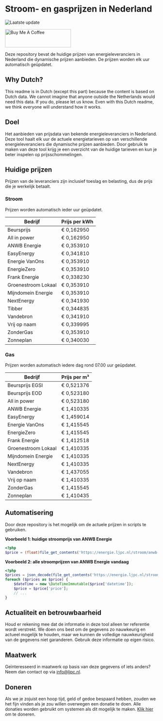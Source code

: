 # Stroom- en gasprijzen in Nederland

![Laatste update](https://img.shields.io/badge/laatste%20update-2025--02--06%2018%3A00%20CET-brightgreen)

<a href="https://www.buymeacoffee.com/Lars-" target="_blank"><img src="https://cdn.buymeacoffee.com/buttons/v2/default-orange.png" alt="Buy Me A Coffee" height="60" style="height: 60px !important;width: 217px !important;" ></a>

Deze repository bevat de huidige prijzen van energieleveranciers in Nederland die dynamische prijzen aanbieden. De prijzen worden elk uur automatisch geüpdatet.

## Why Dutch?

This readme is in Dutch (except this part) because the content is based on Dutch data. We cannot imagine that anyone outside the Netherlands would need this data. If you do, please let us know. Even with this Dutch readme, we think
everyone will understand how it works.

## Doel

Het aanbieden van prijsdata van bekende energieleveranciers in Nederland. Deze tool haalt elk uur de actuele energietarieven op van verschillende energieleveranciers die dynamische prijzen aanbieden. Door gebruik te maken van deze tool
krijg je een overzicht van de huidige tarieven en kun je beter inspelen op prijsschommelingen.

## Huidige prijzen

Prijzen van de leveranciers zijn inclusief toeslag en belasting, dus de prijs die je werkelijk betaalt.

### Stroom

Prijzen worden automatisch ieder uur geüpdatet.

 Bedrijf | Prijs per kWh 
---------|---------------
Beursprijs | € 0,162950
All in power | € 0,162950
ANWB Energie | € 0,353910
EasyEnergy | € 0,341810
Energie VanOns | € 0,353910
EnergieZero | € 0,353910
Frank Energie | € 0,338230
Groenestroom Lokaal | € 0,353910
Mijndomein Energie | € 0,353910
NextEnergy | € 0,341930
Tibber | € 0,344835
Vandebron | € 0,341910
Vrij op naam | € 0,339995
ZonderGas | € 0,353910
Zonneplan | € 0,340030


### Gas

Prijzen worden automatisch iedere dag rond 07.00 uur geüpdatet.

 Bedrijf | Prijs per m³ 
---------|--------------
Beursprijs EGSI | € 0,521376
Beursprijs EOD | € 0,523180
All in power | € 0,523180
ANWB Energie | € 1,410335
EasyEnergy | € 1,459014
Energie VanOns | € 1,415545
EnergieZero | € 1,415545
Frank Energie | € 1,412518
Groenestroom Lokaal | € 1,410335
Mijndomein Energie | € 1,410335
NextEnergy | € 1,410335
Vandebron | € 1,437055
Vrij op naam | € 1,410335
ZonderGas | € 1,415545
Zonneplan | € 1,410435


## Automatisering

Door deze repository is het mogelijk om de actuele prijzen in scripts te gebruiken.

**Voorbeeld 1: huidige stroomprijs van ANWB Energie**

```php
<?php
$price = (float)file_get_contents('https://energie.ljpc.nl/stroom/anwb-energie-nu.txt');

```

**Voorbeeld 2: alle stroomprijzen van ANWB Energie vandaag**

```php
<?php
$prices = json_decode(file_get_contents('https://energie.ljpc.nl/stroom/all-in-power-vandaag.json'),true);
foreach ($prices as $price) {
    $dateTime = new \DateTimeImmutable($price['datetime']);
    $price = $price['price'];
    // ...
}
```

## Actualiteit en betrouwbaarheid

Houd er rekening mee dat de informatie in deze tool alleen ter referentie wordt verstrekt. We doen ons best om de gegevens zo nauwkeurig en actueel mogelijk te houden, maar we kunnen de volledige nauwkeurigheid van de gegevens niet
garanderen. Gebruik deze informatie op eigen risico.

## Maatwerk

Geïnteresseerd in maatwerk op basis van deze gegevens of iets anders? Neem dan contact op
via [info@ljpc.nl](mailto:info@ljpc.nl?subject=Energie%20prijzen).

## Doneren

Als we je zojuist een hoop tijd, geld of gedoe bespaard hebben, zouden we het fijn vinden als je zou willen overwegen een
donatie te doen. Alle donaties worden gebruikt om systemen als dit mogelijk te
maken. [Klik hier](https://www.buymeacoffee.com/Lars-) om te doneren.
